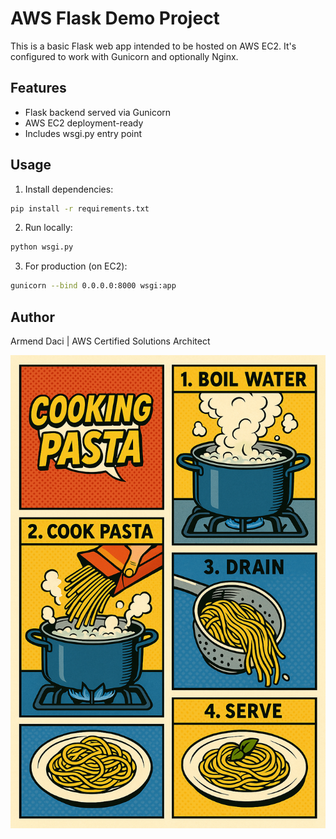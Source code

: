 # AWS Flask Demo Project

This is a basic Flask web app intended to be hosted on AWS EC2. It's configured to work with Gunicorn and optionally Nginx.

## Features
- Flask backend served via Gunicorn
- AWS EC2 deployment-ready
- Includes wsgi.py entry point

## Usage

1. Install dependencies:
```bash
pip install -r requirements.txt
```

2. Run locally:
```bash
python wsgi.py
```

3. For production (on EC2):
```bash
gunicorn --bind 0.0.0.0:8000 wsgi:app
```

## Author
Armend Daci | AWS Certified Solutions Architect

![Flask App Screenshot](https://raw.githubusercontent.com/supernova117/aws-flask-ec2-s3-demo/main/flask-demo-screenshot.png)

